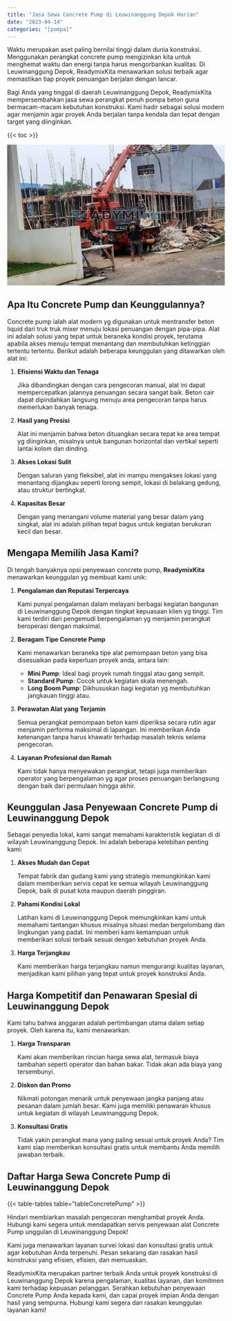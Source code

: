```yaml
---
title: "Jasa Sewa Concrete Pump di Leuwinanggung Depok Harian"
date: "2023-04-14"
categories: "[pompa]"
---
```


Waktu merupakan aset paling bernilai tinggi dalam dunia konstruksi. Menggunakan perangkat concrete pump mengizinkan kita untuk menghemat waktu dan energi tanpa harus mengorbankan kualitas. Di Leuwinanggung Depok, ReadymixKita menawarkan solusi terbaik agar memastikan tiap proyek penuangan berjalan dengan lancar.

Bagi Anda yang tinggal di daerah Leuwinanggung Depok, ReadymixKita mempersembahkan jasa sewa perangkat penuh pompa beton guna bermacam-macam kebutuhan konstruksi. Kami hadir sebagai solusi modern agar menjamin agar proyek Anda berjalan tanpa kendala dan tepat dengan target yang diinginkan.

{{< toc >}}

![Jasa Sewa Concrete Pump di Leuwinanggung Depok Harian](/images/pompa/sewa-pompa-15.jpg)

## Apa Itu Concrete Pump dan Keunggulannya?

Concrete pump ialah alat modern yg digunakan untuk mentransfer beton liquid dari truk truk mixer menuju lokasi penuangan dengan pipa-pipa. Alat ini adalah solusi yang tepat untuk beraneka kondisi proyek, terutama apabila akses menuju tempat menantang dan membutuhkan ketinggian tertentu tertentu. Berikut adalah beberapa keunggulan yang ditawarkan oleh alat ini:

1. **Efisiensi Waktu dan Tenaga**

   Jika dibandingkan dengan cara pengecoran manual, alat ini dapat mempercepatkan jalannya penuangan secara sangat baik. Beton cair dapat dipindahkan langsung menuju area pengecoran tanpa harus memerlukan banyak tenaga.

2. **Hasil yang Presisi**

   Alat ini menjamin bahwa beton dituangkan secara tepat ke area tempat yg diinginkan, misalnya untuk bangunan horizontal dan vertikal seperti lantai kolom dan dinding.

3. **Akses Lokasi Sulit**

   Dengan saluran yang fleksibel, alat ini mampu mengakses lokasi yang menantang dijangkau seperti lorong sempit, lokasi di belakang gedung, atau struktur bertingkat.

4. **Kapasitas Besar**

   Dengan yang menangani volume material yang besar dalam yang singkat, alat ini adalah pilihan tepat bagus untuk kegiatan berukuran kecil dan besar.

## Mengapa Memilih Jasa Kami?

Di tengah banyaknya opsi penyewaan concrete pump, **ReadymixKita** menawarkan keunggulan yg membuat kami unik:

1. **Pengalaman dan Reputasi Terpercaya**

   Kami punyai pengalaman dalam melayani berbagai kegiatan bangunan di Leuwinanggung Depok dengan tingkat kepuasaan klien yg tinggi. Tim kami terdiri dari pengemudi berpengalaman yg menjamin perangkat beroperasi dengan maksimal.

2. **Beragam Tipe Concrete Pump**

   Kami menawarkan beraneka tipe alat pemompaan beton yang bisa disesuaikan pada keperluan proyek anda, antara lain:
   - **Mini Pump**: Ideal bagi proyek rumah tinggal atau gang sempit.
   - **Standard Pump**: Cocok untuk kegiatan skala menengah.
   - **Long Boom Pump**: Dikhususkan bagi kegiatan yg membutuhkan jangkauan tinggi atau.

3. **Perawatan Alat yang Terjamin**

   Semua perangkat pemompaan beton kami diperiksa secara rutin agar menjamin performa maksimal di lapangan. Ini memberikan Anda ketenangan tanpa harus khawatir terhadap masalah teknis selama pengecoran.

4. **Layanan Profesional dan Ramah**

   Kami tidak hanya menyewakan perangkat, tetapi juga memberikan operator yang berpengalaman yg agar proses penuangan berlangsung dengan baik dari permulaan hingga akhir.

## Keunggulan Jasa Penyewaan Concrete Pump di Leuwinanggung Depok

Sebagai penyedia lokal, kami sangat memahami karakteristik kegiatan di di wilayah Leuwinanggung Depok. Ini adalah beberapa kelebihan penting kami:

1. **Akses Mudah dan Cepat**

   Tempat fabrik dan gudang kami yang strategis memungkinkan kami dalam memberikan servis cepat ke semua wilayah Leuwinanggung Depok, baik di pusat kota maupun daerah pinggiran.

2. **Pahami Kondisi Lokal**

   Latihan kami di Leuwinanggung Depok memungkinkan kami untuk memahami tantangan khusus misalnya situasi medan bergelombang dan lingkungan yang padat. Ini memberi kami kemampuan untuk memberikan solusi terbaik sesuai dengan kebutuhan proyek Anda.

3. **Harga Terjangkau**

   Kami memberikan harga terjangkau namun mengurangi kualitas layanan, menjadikan kami pilihan yang tepat untuk proyek konstruksi Anda.

## Harga Kompetitif dan Penawaran Spesial di Leuwinanggung Depok

Kami tahu bahwa anggaran adalah pertimbangan utama dalam setiap proyek. Oleh karena itu, kami menawarkan:

1. **Harga Transparan**

   Kami akan memberikan rincian harga sewa alat, termasuk biaya tambahan seperti operator dan bahan bakar. Tidak akan ada biaya yang tersembunyi.

2. **Diskon dan Promo**

   Nikmati potongan menarik untuk penyewaan jangka panjang atau pesanan dalam jumlah besar. Kami juga memiliki penawaran khusus untuk kegiatan di wilayah Leuwinanggung Depok.

3. **Konsultasi Gratis**

   Tidak yakin perangkat mana yang paling sesuai untuk proyek Anda? Tim kami siap memberikan konsultasi gratis untuk membantu Anda memilih jawaban terbaik.

## Daftar Harga Sewa Concrete Pump di Leuwinanggung Depok

{{< table-tables table="tableConcretePump" >}}

Hindari membiarkan masalah pengecoran menghambat proyek Anda. Hubungi kami segera untuk mendapatkan servis penyewaan alat Concrete Pump unggulan di Leuwinanggung Depok!

Kami juga menawarkan layanan survei lokasi dan konsultasi gratis untuk agar kebutuhan Anda terpenuhi. Pesan sekarang dan rasakan hasil konstruksi yang efisien, efisien, dan memuaskan.

ReadymixKita merupakan partner terbaik Anda untuk proyek konstruksi di Leuwinanggung Depok karena pengalaman, kualitas layanan, dan komitmen kami terhadap kepuasan pelanggan. Serahkan kebutuhan penyewaan Concrete Pump Anda kepada kami, dan capai proyek impian Anda dengan hasil yang sempurna. Hubungi kami segera dan rasakan keunggulan layanan kami!